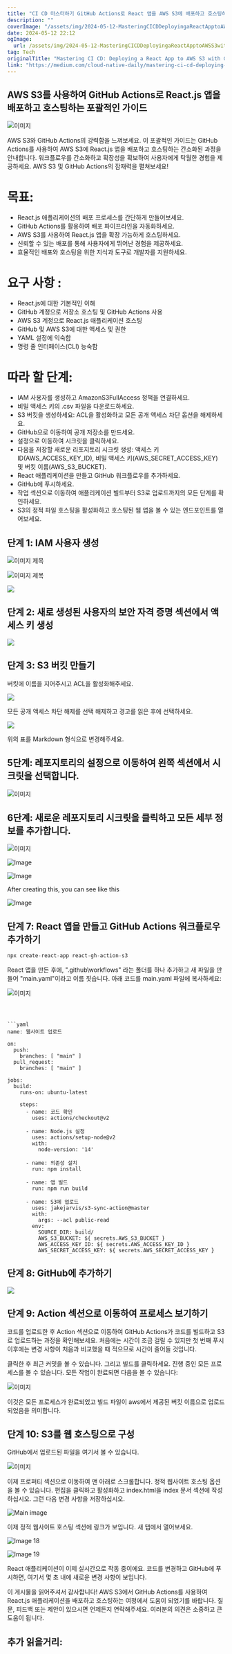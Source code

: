 ```yaml
---
title: "CI CD 마스터하기 GitHub Actions로 React 앱을 AWS S3에 배포하고 호스팅하기"
description: ""
coverImage: "/assets/img/2024-05-12-MasteringCICDDeployingaReactApptoAWSS3withGitHubActionsandHostingIt_0.png"
date: 2024-05-12 22:12
ogImage: 
  url: /assets/img/2024-05-12-MasteringCICDDeployingaReactApptoAWSS3withGitHubActionsandHostingIt_0.png
tag: Tech
originalTitle: "Mastering CI CD: Deploying a React App to AWS S3 with GitHub Actions and Hosting It"
link: "https://medium.com/cloud-native-daily/mastering-ci-cd-deploying-a-react-js-app-to-aws-s3-with-github-actions-and-hosting-it-b1ce82360331"
---
```



## AWS S3를 사용하여 GitHub Actions로 React.js 앱을 배포하고 호스팅하는 포괄적인 가이드

![이미지](/assets/img/2024-05-12-MasteringCICDDeployingaReactApptoAWSS3withGitHubActionsandHostingIt_0.png)

AWS S3와 GitHub Actions의 강력함을 느껴보세요. 이 포괄적인 가이드는 GitHub Actions를 사용하여 AWS S3에 React.js 앱을 배포하고 호스팅하는 간소화된 과정을 안내합니다. 워크플로우를 간소화하고 확장성을 확보하여 사용자에게 탁월한 경험을 제공하세요. AWS S3 및 GitHub Actions의 잠재력을 펼쳐보세요!

# 목표:



- React.js 애플리케이션의 배포 프로세스를 간단하게 만들어보세요.
- GitHub Actions를 활용하여 배포 파이프라인을 자동화하세요.
- AWS S3를 사용하여 React.js 앱을 확장 가능하게 호스팅하세요.
- 신뢰할 수 있는 배포를 통해 사용자에게 뛰어난 경험을 제공하세요.
- 효율적인 배포와 호스팅을 위한 지식과 도구로 개발자를 지원하세요.

# 요구 사항 :

- React.js에 대한 기본적인 이해
- GitHub 계정으로 저장소 호스팅 및 GitHub Actions 사용
- AWS S3 계정으로 React.js 애플리케이션 호스팅
- GitHub 및 AWS S3에 대한 액세스 및 권한
- YAML 설정에 익숙함
- 명령 줄 인터페이스(CLI) 능숙함

# 따라 할 단계:



- IAM 사용자를 생성하고 AmazonS3FullAccess 정책을 연결하세요.
- 비밀 액세스 키의 .csv 파일을 다운로드하세요.
- S3 버킷을 생성하세요: ACL을 활성화하고 모든 공개 액세스 차단 옵션을 해제하세요.
- GitHub으로 이동하여 공개 저장소를 만드세요.
- 설정으로 이동하여 시크릿을 클릭하세요.
- 다음을 저장할 새로운 리포지토리 시크릿 생성: 액세스 키 ID(AWS_ACCESS_KEY_ID), 비밀 액세스 키(AWS_SECRET_ACCESS_KEY) 및 버킷 이름(AWS_S3_BUCKET).
- React 애플리케이션을 만들고 GitHub 워크플로우를 추가하세요.
- GitHub에 푸시하세요.
- 작업 섹션으로 이동하여 애플리케이션 빌드부터 S3로 업로드까지의 모든 단계를 확인하세요.
- S3의 정적 파일 호스팅을 활성화하고 호스팅된 웹 앱을 볼 수 있는 엔드포인트를 열어보세요.

## 단계 1: IAM 사용자 생성

![이미지 제목](/assets/img/2024-05-12-MasteringCICDDeployingaReactApptoAWSS3withGitHubActionsandHostingIt_1.png)

![이미지 제목](/assets/img/2024-05-12-MasteringCICDDeployingaReactApptoAWSS3withGitHubActionsandHostingIt_2.png)



<img src="/assets/img/2024-05-12-MasteringCICDDeployingaReactApptoAWSS3withGitHubActionsandHostingIt_3.png" />

## 단계 2: 새로 생성된 사용자의 보안 자격 증명 섹션에서 액세스 키 생성

<img src="/assets/img/2024-05-12-MasteringCICDDeployingaReactApptoAWSS3withGitHubActionsandHostingIt_4.png" />

## 단계 3: S3 버킷 만들기



버킷에 이름을 지어주시고 ACL을 활성화해주세요.

<img src="/assets/img/2024-05-12-MasteringCICDDeployingaReactApptoAWSS3withGitHubActionsandHostingIt_5.png" />

모든 공개 액세스 차단 해제를 선택 해제하고 경고를 읽은 후에 선택하세요.

<img src="/assets/img/2024-05-12-MasteringCICDDeployingaReactApptoAWSS3withGitHubActionsandHostingIt_6.png" />



위의 표를 Markdown 형식으로 변경해주세요.



## 5단계: 레포지토리의 설정으로 이동하여 왼쪽 섹션에서 시크릿을 선택합니다.

![이미지](/assets/img/2024-05-12-MasteringCICDDeployingaReactApptoAWSS3withGitHubActionsandHostingIt_8.png)

## 6단계: 새로운 레포지토리 시크릿을 클릭하고 모든 세부 정보를 추가합니다.

![이미지](/assets/img/2024-05-12-MasteringCICDDeployingaReactApptoAWSS3withGitHubActionsandHostingIt_9.png)




![Image](/assets/img/2024-05-12-MasteringCICDDeployingaReactApptoAWSS3withGitHubActionsandHostingIt_10.png)

![Image](/assets/img/2024-05-12-MasteringCICDDeployingaReactApptoAWSS3withGitHubActionsandHostingIt_11.png)

After creating this, you can see like this

![Image](/assets/img/2024-05-12-MasteringCICDDeployingaReactApptoAWSS3withGitHubActionsandHostingIt_12.png)



## 단계 7: React 앱을 만들고 GitHub Actions 워크플로우 추가하기

```js
npx create-react-app react-gh-action-s3
```

React 앱을 만든 후에, ".github\workflows" 라는 폴더를 하나 추가하고 새 파일을 만들어 "main.yaml"이라고 이름 짓습니다. 아래 코드를 main.yaml 파일에 복사하세요:

![이미지](/assets/img/2024-05-12-MasteringCICDDeployingaReactApptoAWSS3withGitHubActionsandHostingIt_13.png)
```



```yaml
name: 웹사이트 업로드

on:
  push:
    branches: [ "main" ]
  pull_request:
    branches: [ "main" ]

jobs:
  build:
    runs-on: ubuntu-latest

    steps:
      - name: 코드 확인
        uses: actions/checkout@v2

      - name: Node.js 설정
        uses: actions/setup-node@v2
        with:
          node-version: '14'

      - name: 의존성 설치
        run: npm install

      - name: 앱 빌드
        run: npm run build

      - name: S3에 업로드
        uses: jakejarvis/s3-sync-action@master
        with:
          args: --acl public-read
        env:
          SOURCE_DIR: build/
          AWS_S3_BUCKET: ${ secrets.AWS_S3_BUCKET }
          AWS_ACCESS_KEY_ID: ${ secrets.AWS_ACCESS_KEY_ID }
          AWS_SECRET_ACCESS_KEY: ${ secrets.AWS_SECRET_ACCESS_KEY }
```

## 단계 8: GitHub에 추가하기

<img src="/assets/img/2024-05-12-MasteringCICDDeployingaReactApptoAWSS3withGitHubActionsandHostingIt_14.png" />

## 단계 9: Action 섹션으로 이동하여 프로세스 보기하기



코드를 업로드한 후 Action 섹션으로 이동하여 GitHub Actions가 코드를 빌드하고 S3로 업로드하는 과정을 확인해보세요. 처음에는 시간이 조금 걸릴 수 있지만 첫 번째 푸시 이후에는 변경 사항이 처음과 비교했을 때 적으므로 시간이 줄어들 것입니다.

클릭한 후 최근 커밋을 볼 수 있습니다. 그리고 빌드를 클릭하세요. 진행 중인 모든 프로세스를 볼 수 있습니다. 모든 작업이 완료되면 다음을 볼 수 있습니다:

![이미지](/assets/img/2024-05-12-MasteringCICDDeployingaReactApptoAWSS3withGitHubActionsandHostingIt_15.png)

이것은 모든 프로세스가 완료되었고 빌드 파일이 aws에서 제공된 버킷 이름으로 업로드되었음을 의미합니다.



## 단계 10: S3를 웹 호스팅으로 구성

GitHub에서 업로드된 파일을 여기서 볼 수 있습니다.

![이미지](/assets/img/2024-05-12-MasteringCICDDeployingaReactApptoAWSS3withGitHubActionsandHostingIt_16.png)

이제 프로퍼티 섹션으로 이동하여 맨 아래로 스크롤합니다. 정적 웹사이트 호스팅 옵션을 볼 수 있습니다. 편집을 클릭하고 활성화하고 index.html을 index 문서 섹션에 작성하십시오. 그런 다음 변경 사항을 저장하십시오.



![Main image](/assets/img/2024-05-12-MasteringCICDDeployingaReactApptoAWSS3withGitHubActionsandHostingIt_17.png)

이제 정적 웹사이트 호스팅 섹션에 링크가 보입니다. 새 탭에서 열어보세요.

![Image 18](/assets/img/2024-05-12-MasteringCICDDeployingaReactApptoAWSS3withGitHubActionsandHostingIt_18.png)

![Image 19](/assets/img/2024-05-12-MasteringCICDDeployingaReactApptoAWSS3withGitHubActionsandHostingIt_19.png)



React 애플리케이션이 이제 실시간으로 작동 중이에요. 코드를 변경하고 GitHub에 푸시하면, 여기서 몇 초 내에 새로운 변경 사항이 보입니다.

이 게시물을 읽어주셔서 감사합니다! AWS S3에서 GitHub Actions를 사용하여 React.js 애플리케이션을 배포하고 호스팅하는 여정에서 도움이 되었기를 바랍니다. 질문, 피드백 또는 제안이 있으시면 언제든지 연락해주세요. 여러분의 의견은 소중하고 큰 도움이 됩니다.

## 추가 읽을거리: